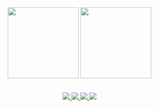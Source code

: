 <div align="center">
  <img height=160 src="https://github-readme-stats.vercel.app/api?username=alovictor&show_icons=true&theme=dracula"/>
  <img height=160 src="https://github-readme-stats.vercel.app/api/top-langs/?username=alovictor&layout=compact&theme=dracula&hide=shaderlab,hlsl"/>
</div>

##

<div align="center">
  <a href="https://www.linkedin.com/in/alovictor/" target="_blank">
    <img src="https://img.shields.io/badge/-LinkedIn-%230077B5?style=for-the-badge&logo=linkedin&logoColor=white" target="_blank">
  </a>
  <a href="https://twitter.com/alovictor" target="_blank">
    <img src="https://img.shields.io/badge/Twitter-1DA1F2?style=for-the-badge&logo=twitter&logoColor=white" target="_blank">
  </a>
  <a href="https://instagram.com/alovictor" target="_blank">
    <img src="https://img.shields.io/badge/-Instagram-%23E4405F?style=for-the-badge&logo=instagram&logoColor=white" target="_blank">
  </a>
 	<a href="https://www.twitch.tv/tangananiica" target="_blank">
    <img src="https://img.shields.io/badge/Twitch-9146FF?style=for-the-badge&logo=twitch&logoColor=white" target="_blank">
  </a>
</div>
